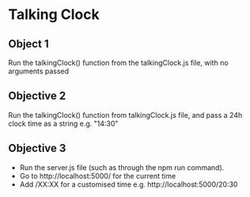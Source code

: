 # Talking Clock

## Object 1
Run the talkingClock() function from the talkingClock.js file, with no arguments passed

## Objective 2
Run the talkingClock() function from talkingClock.js file, and pass a 24h clock time as a string e.g. "14:30"

## Objective 3
- Run the server.js file (such as through the npm run command). 
- Go to http://localhost:5000/ for the current time
- Add /XX:XX for a customised time e.g. http://localhost:5000/20:30


